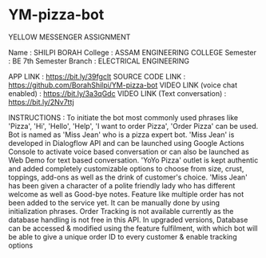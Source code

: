 # YM-pizza-bot
YELLOW MESSENGER ASSIGNMENT

Name : SHILPI BORAH
College : ASSAM ENGINEERING COLLEGE
Semester : BE 7th Semester
Branch : ELECTRICAL ENGINEERING

APP LINK : https://bit.ly/39fgcIt
SOURCE CODE LINK : https://github.com/BorahShilpi/YM-pizza-bot
VIDEO LINK (voice chat enabled) : https://bit.ly/3a3qGdc
VIDEO LINK (Text conversation) : https://bit.ly/2Nv7ttj

INSTRUCTIONS :
To initiate the bot most commonly used phrases like 'Pizza', 'Hi', 'Hello', 'Help', 'I want to order Pizza', 'Order Pizza' can be used. 
Bot is named as 'Miss Jean' who is a pizza expert bot. 
'Miss Jean' is developed in Dialogflow API and can be launched using Google Actions Console to activate voice based conversation or can also be launched as Web Demo for text based conversation. 
'YoYo Pizza' outlet is kept authentic and added completely customizable options to choose from size, crust, toppings, add-ons as well as the drink of customer's choice. 
'Miss Jean' has been given a character of a polite friendly lady who has different welcome as well as Good-bye notes. 
Feature like multiple order has not been added to the service yet. It can be manually done by using initialization phrases. 
Order Tracking is not available currently as the database handling is not free in this API. In upgraded versions, Database can be accessed & modified using the feature fulfilment, with which bot will be able to give a unique order ID to every customer & enable tracking options
